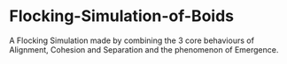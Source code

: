 # Flocking-Simulation-of-Boids
A Flocking Simulation made by combining the 3 core behaviours of Alignment, Cohesion and Separation and the phenomenon of Emergence.
